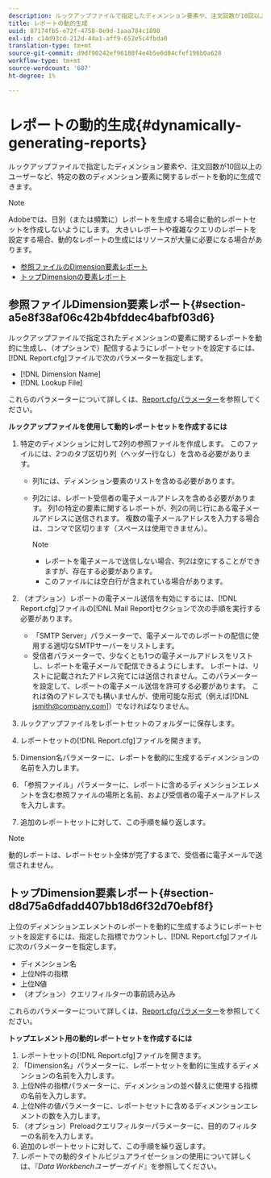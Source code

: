 ```yaml
---
description: ルックアップファイルで指定したディメンション要素や、注文回数が10回以上のユーザーなど、特定の数のディメンション要素に関するレポートを動的に生成できます。
title: レポートの動的生成
uuid: 87174fb5-e72f-4758-8e9d-1aaa784c1898
exl-id: c14d93cd-212d-44a1-aff9-652e5c4fbda0
translation-type: tm+mt
source-git-commit: d9df90242ef96188f4e4b5e6d04cfef196b0a628
workflow-type: tm+mt
source-wordcount: '607'
ht-degree: 1%

---
```


# レポートの動的生成{#dynamically-generating-reports}

ルックアップファイルで指定したディメンション要素や、注文回数が10回以上のユーザーなど、特定の数のディメンション要素に関するレポートを動的に生成できます。

>[!NOTE]
>
>Adobeでは、日別（または頻繁に）レポートを生成する場合に動的レポートセットを作成しないようにします。 大きいレポートや複雑なクエリのレポートを設定する場合、動的なレポートの生成にはリソースが大量に必要になる場合があります。

* [参照ファイルのDimension要素レポート](../../../../../home/c-rpt-oview/c-work-rpt-sets/t-create-rpt-set/t-config-rpt-set/c-dyn-gen-rpts.md#section-a5e8f38af06c42b4bfddec4bafbf03d6)
* [トップDimensionの要素レポート](../../../../../home/c-rpt-oview/c-work-rpt-sets/t-create-rpt-set/t-config-rpt-set/c-dyn-gen-rpts.md#section-d8d75a6dfadd407bb18d6f32d70ebf8f)

## 参照ファイルDimension要素レポート{#section-a5e8f38af06c42b4bfddec4bafbf03d6}

ルックアップファイルで指定されたディメンションの要素に関するレポートを動的に生成し、（オプションで）配信するようにレポートセットを設定するには、[!DNL Report.cfg]ファイルで次のパラメーターを指定します。

* [!DNL Dimension Name]
* [!DNL Lookup File]

これらのパラメーターについて詳しくは、[Report.cfgパラメーター](../../../../../home/c-rpt-oview/c-rpt-param-ref/c-rpt-param.md#concept-838e59d72d3f4cb29ee15f5c7eb0ceff)を参照してください。

**ルックアップファイルを使用して動的レポートセットを作成するには**

1. 特定のディメンションに対して2列の参照ファイルを作成します。 このファイルには、2つのタブ区切り列（ヘッダー行なし）を含める必要があります。

   * 列1には、ディメンション要素のリストを含める必要があります。
   * 列2には、レポート受信者の電子メールアドレスを含める必要があります。 列1の特定の要素に関するレポートが、列2の同じ行にある電子メールアドレスに送信されます。 複数の電子メールアドレスを入力する場合は、コンマで区切ります（スペースは使用できません）。

      >[!NOTE]
      >
      >
      >    
      >    
      >    * レポートを電子メールで送信しない場合、列2は空にすることができますが、存在する必要があります。
      >    * このファイルには空白行が含まれている場合があります。




1. （オプション）レポートの電子メール送信を有効にするには、[!DNL Report.cfg]ファイルの[!DNL Mail Report]セクションで次の手順を実行する必要があります。

   * 「SMTP Server」パラメーターで、電子メールでのレポートの配信に使用する適切なSMTPサーバーをリストします。
   * 受信者パラメーターで、少なくとも1つの電子メールアドレスをリストし、レポートを電子メールで配信できるようにします。 レポートは、リストに記載されたアドレス宛てには送信されません。このパラメーターを設定して、レポートの電子メール送信を許可する必要があります。 これは偽のアドレスでも構いませんが、使用可能な形式（例えば[!DNL jsmith@company.com]）でなければなりません。

1. ルックアップファイルをレポートセットのフォルダーに保存します。
1. レポートセットの[!DNL Report.cfg]ファイルを開きます。
1. Dimension名パラメーターに、レポートを動的に生成するディメンションの名前を入力します。
1. 「参照ファイル」パラメーターに、レポートに含めるディメンションエレメントを含む参照ファイルの場所と名前、および受信者の電子メールアドレスを入力します。
1. 追加のレポートセットに対して、この手順を繰り返します。

>[!NOTE]
>
>動的レポートは、レポートセット全体が完了するまで、受信者に電子メールで送信されません。

## トップDimension要素レポート{#section-d8d75a6dfadd407bb18d6f32d70ebf8f}

上位のディメンションエレメントのレポートを動的に生成するようにレポートセットを設定するには、指定した指標でカウントし、[!DNL Report.cfg]ファイルに次のパラメーターを指定します。

* ディメンション名
* 上位N件の指標
* 上位N値
* （オプション）クエリフィルターの事前読み込み

これらのパラメーターについて詳しくは、[Report.cfgパラメーター](../../../../../home/c-rpt-oview/c-rpt-param-ref/c-rpt-param.md#concept-838e59d72d3f4cb29ee15f5c7eb0ceff)を参照してください。

**トップエレメント用の動的レポートセットを作成するには**

1. レポートセットの[!DNL Report.cfg]ファイルを開きます。
1. 「Dimension名」パラメーターに、レポートセットを動的に生成するディメンションの名前を入力します。
1. 上位N件の指標パラメーターに、ディメンションの並べ替えに使用する指標の名前を入力します。
1. 上位N件の値パラメーターに、レポートセットに含めるディメンションエレメントの数を入力します。
1. （オプション）Preloadクエリフィルターパラメーターに、目的のフィルターの名前を入力します。
1. 追加のレポートセットに対して、この手順を繰り返します。
1. レポートでの動的タイトルビジュアライゼーションの使用について詳しくは、『*Data Workbenchユーザーガイド*』を参照してください。
